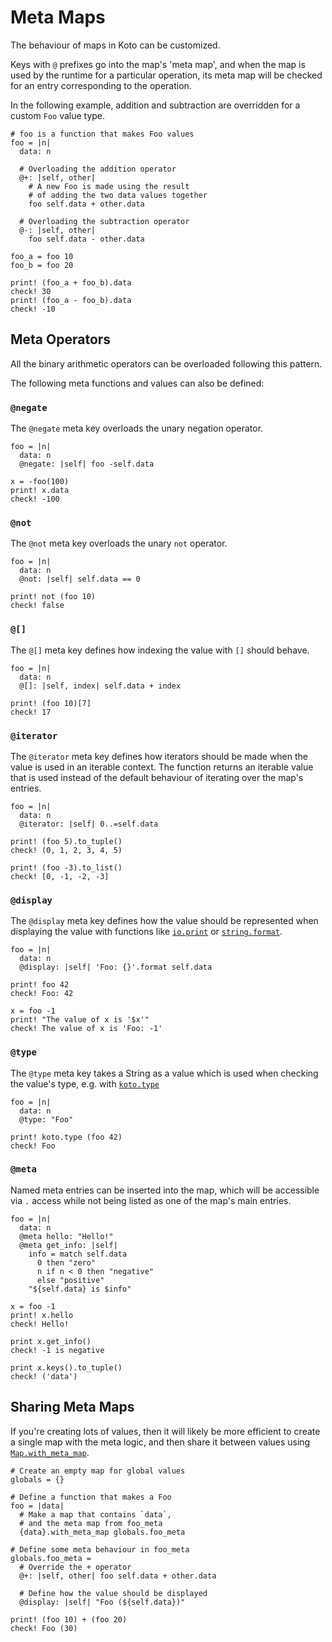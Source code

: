# Meta Maps

The behaviour of maps in Koto can be customized.

Keys with `@` prefixes go into the map's 'meta map',
and when the map is used by the runtime for a particular operation, its meta map 
will be checked for an entry corresponding to the operation.

In the following example, addition and subtraction are overridden for a custom `Foo` value type.

```koto
# foo is a function that makes Foo values
foo = |n|
  data: n

  # Overloading the addition operator
  @+: |self, other|
    # A new Foo is made using the result 
    # of adding the two data values together
    foo self.data + other.data

  # Overloading the subtraction operator
  @-: |self, other|
    foo self.data - other.data

foo_a = foo 10
foo_b = foo 20

print! (foo_a + foo_b).data
check! 30
print! (foo_a - foo_b).data
check! -10
```

## Meta Operators

All the binary arithmetic operators can be overloaded following this pattern.

The following meta functions and values can also be defined:

### `@negate`

The `@negate` meta key overloads the unary negation operator.

```koto
foo = |n|
  data: n
  @negate: |self| foo -self.data

x = -foo(100)
print! x.data
check! -100
```

### `@not`

The `@not` meta key overloads the unary `not` operator.

```koto
foo = |n|
  data: n
  @not: |self| self.data == 0

print! not (foo 10)
check! false
```

### `@[]`

The `@[]` meta key defines how indexing the value with `[]` should behave.

```koto
foo = |n|
  data: n
  @[]: |self, index| self.data + index

print! (foo 10)[7]
check! 17
```

### `@iterator`

The `@iterator` meta key defines how iterators should be made when the value is
used in an iterable context. The function returns an iterable value that is used
instead of the default behaviour of iterating over the map's entries.

```koto
foo = |n|
  data: n
  @iterator: |self| 0..=self.data

print! (foo 5).to_tuple()
check! (0, 1, 2, 3, 4, 5)

print! (foo -3).to_list()
check! [0, -1, -2, -3]
```

### `@display`

The `@display` meta key defines how the value should be represented when
displaying the value with functions like [`io.print`](../../core/io/#print) 
or [`string.format`](../../core/string/#format).

```koto
foo = |n|
  data: n
  @display: |self| 'Foo: {}'.format self.data

print! foo 42
check! Foo: 42

x = foo -1
print! "The value of x is '$x'"
check! The value of x is 'Foo: -1'
```

### `@type`

The `@type` meta key takes a String as a value which is used when checking the
value's type, e.g. with [`koto.type`](../../core/koto/#type)

```koto
foo = |n|
  data: n
  @type: "Foo"

print! koto.type (foo 42)
check! Foo
```

### `@meta`

Named meta entries can be inserted into the map, which will be accessible via
`.` access while not being listed as one of the map's main entries.

```koto
foo = |n|
  data: n
  @meta hello: "Hello!"
  @meta get_info: |self| 
    info = match self.data 
      0 then "zero"
      n if n < 0 then "negative"
      else "positive"
    "${self.data} is $info"

x = foo -1
print! x.hello
check! Hello!

print x.get_info()
check! -1 is negative

print x.keys().to_tuple()
check! ('data')
```

## Sharing Meta Maps

If you're creating lots of values, then it will likely be more efficient to create a single map with the meta logic, and then share it between values using [`Map.with_meta_map`](../../core/map/#with-meta-map).

```koto
# Create an empty map for global values 
globals = {}

# Define a function that makes a Foo
foo = |data|
  # Make a map that contains `data`, 
  # and the meta map from foo_meta
  {data}.with_meta_map globals.foo_meta

# Define some meta behaviour in foo_meta
globals.foo_meta =
  # Override the + operator
  @+: |self, other| foo self.data + other.data

  # Define how the value should be displayed 
  @display: |self| "Foo (${self.data})"

print! (foo 10) + (foo 20)
check! Foo (30)
```
